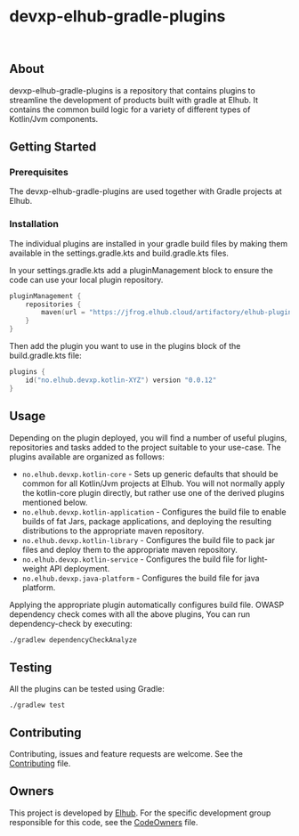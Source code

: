 # devxp-elhub-gradle-plugins
[<img src="https://img.shields.io/badge/repo-github-blue" alt="">](https://github.com/elhub/devxp-elhub-gradle-plugins)
[<img src="https://img.shields.io/badge/issues-jira-orange" alt="">](https://jira.elhub.cloud/issues/?jql=project%20%3D%20%22Team%20Dev%22%20AND%20component%20%3D%20devxp-elhub-gradle-plugins%20AND%20status%20!%3D%20Done)
[<img src="https://teamcity.elhub.cloud/app/rest/builds/buildType:(id:DevXp_DevXpElhubGradlePlugins_AutoRelease)/statusIcon" alt="">](https://teamcity.elhub.cloud/project/DevXp_DevXpElhubGradlePlugins?mode=builds#all-projects)
[<img src="https://sonar.elhub.cloud/api/project_badges/measure?project=no.elhub.devxp%3Adevxp-elhub-gradle-plugins&metric=alert_status" alt="">](https://sonar.elhub.cloud/dashboard?id=no.elhub.devxp%3Adevxp-elhub-gradle-plugins)
[<img src="https://sonar.elhub.cloud/api/project_badges/measure?project=no.elhub.devxp%3Adevxp-elhub-gradle-plugins&metric=ncloc" alt="">](https://sonar.elhub.cloud/dashboard?id=no.elhub.devxp%3Adevxp-elhub-gradle-plugins)
[<img src="https://sonar.elhub.cloud/api/project_badges/measure?project=no.elhub.devxp%3Adevxp-elhub-gradle-plugins&metric=bugs" alt="">](https://sonar.elhub.cloud/dashboard?id=no.elhub.devxp%3Adevxp-elhub-gradle-plugins)
[<img src="https://sonar.elhub.cloud/api/project_badges/measure?project=no.elhub.devxp%3Adevxp-elhub-gradle-plugins&metric=vulnerabilities" alt="">](https://sonar.elhub.cloud/dashboard?id=no.elhub.devxp%3Adevxp-elhub-gradle-plugins)
[<img src="https://sonar.elhub.cloud/api/project_badges/measure?project=no.elhub.devxp%3Adevxp-elhub-gradle-plugins&metric=coverage" alt="">](https://sonar.elhub.cloud/dashboard?id=no.elhub.devxp%3Adevxp-elhub-gradle-plugins)

## About

devxp-elhub-gradle-plugins is a repository that contains plugins to streamline the development of products
built with gradle at Elhub. It contains the common build logic for a variety of different types of Kotlin/Jvm
components.

## Getting Started

### Prerequisites

The devxp-elhub-gradle-plugins are used together with Gradle projects at Elhub.

### Installation

The individual plugins are installed in your gradle build files by making them available in the settings.gradle.kts
and build.gradle.kts files.

In your settings.gradle.kts add a pluginManagement block to ensure the code can use your local plugin repository.

```kts
pluginManagement {
    repositories {
        maven(url = "https://jfrog.elhub.cloud/artifactory/elhub-plugins")
    }
}
```

Then add the plugin you want to use in the plugins block of the build.gradle.kts file:

```kts
plugins {
    id("no.elhub.devxp.kotlin-XYZ") version "0.0.12"
}
```

## Usage

Depending on the plugin deployed, you will find a number of useful plugins, repositories and tasks added to the project
suitable to your use-case. The plugins available are organized as follows:

* `no.elhub.devxp.kotlin-core` - Sets up generic defaults that should be common for all Kotlin/Jvm projects at Elhub.
  You will not normally apply the kotlin-core plugin directly, but rather use one of the derived plugins mentioned below.
* `no.elhub.devxp.kotlin-application` - Configures the build file to enable builds of fat Jars, package applications,
  and deploying the resulting distributions to the appropriate maven repository.
* `no.elhub.devxp.kotlin-library` - Configures the build file to pack jar files and deploy them to the appropriate maven
  repository.
* `no.elhub.devxp.kotlin-service` - Configures the build file for light-weight API deployment.
* `no.elhub.devxp.java-platform` - Configures the build file for java platform. 

Applying the appropriate plugin automatically configures build file.
OWASP dependency check comes with all the above plugins, You can run dependency-check by executing:
```html
./gradlew dependencyCheckAnalyze
```

## Testing

All the plugins can be tested using Gradle:

    ./gradlew test

## Contributing

Contributing, issues and feature requests are welcome. See the
[Contributing](https://code.elhub.cloud/projects/COM/repos/devxp-build-configuration/browse/CONTRIBUTING.md) file.

## Owners

This project is developed by [Elhub](https://elhub.no). For the specific development group responsible for this
code, see the [CodeOwners](https://code.elhub.cloud/projects/COM/repos/devxp-build-configuration/browse/CODEOWNERS)
file.
